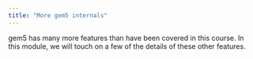 ```yaml
---
title: "More gem5 internals"
---
```


gem5 has many more features than have been covered in this course.
In this module, we will touch on a few of the details of these other features.